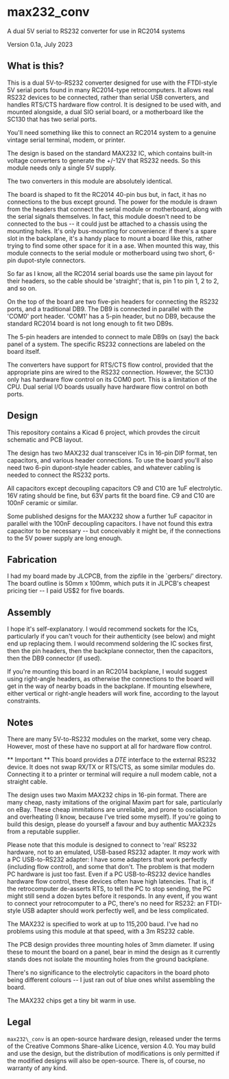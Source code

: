 # max232\_conv

A dual 5V serial to RS232 converter for use in RC2014 systems

Version 0.1a, July 2023

## What is this?

This is a dual 5V-to-RS232 converter designed for use with the FTDI-style 5V
serial ports found in many RC2014-type retrocomputers.  It allows real RS232
devices to be connected, rather than serial USB converters, and handles RTS/CTS
hardware flow control. It is designed to be used with, and mounted alongside, a
dual SIO serial board, or a motherboard like the SC130 that has two serial
ports. 

You'll need something like this to connect an RC2014 system to a genuine
vintage serial terminal, modem, or printer.

The design is based on the standard MAX232 IC, which contains built-in
voltage converters to generate the +/-12V that RS232 needs. So this
module needs only a single 5V supply.

The two converters in this module are absolutely identical.

The board is shaped to fit the RC2014 40-pin bus but, in fact, it has no
connections to the bus except ground. The power for the module is drawn from
the headers that connect the serial module or motherboard, along with the
serial signals themselves.  In fact, this module doesn't need to be connected
to the bus -- it could just be attached to a chassis using the mounting holes.
It's only bus-mounting for convenience: if there's a spare slot in the
backplane, it's a handy place to mount a board like this, rather trying to find
some other space for it in a ase. When mounted this way, this module connects
to the serial module or motherboard using two short, 6-pin dupot-style
connectors.

So far as I know, all the RC2014 serial boards use the same pin layout for
their headers, so the cable should be 'straight'; that is, pin 1 to pin 1, 2 to
2, and so on.

On the top of the board are two five-pin headers for connecting the RS232
ports, and a traditional DB9. The DB9 is connected in parallel with the 'COM0'
port header. 'COM1' has a 5-pin header, but no DB9, because the standard RC2014
board is not long enough to fit two DB9s.

The 5-pin headers are intended to connect to male DB9s on (say) the back panel
of a system. The specific RS232 connections are labeled on the board itself.

The converters have support for RTS/CTS flow control, provided that the
appropriate pins are wired to the RS232 connection.  However, the SC130 only
has hardware flow control on its COM0 port. This is a limitation of the CPU.
Dual serial I/O boards usually have hardware flow control on both ports.

## Design 

This repository contains a Kicad 6 project, which provdes the circuit schematic
and PCB layout. 

The design has two MAX232 dual transceiver ICs in 16-pin DIP format, ten
capacitors, and various header connections. To use the board you'll also need
two 6-pin dupont-style header cables, and whatever cabling is needed to connect
the RS232 ports. 

All capacitors except decoupling capacitors C9 and C10 are 1uF electrolytic.
16V rating should be fine, but 63V parts fit the board fine. C9 and C10 are
100nF ceramic or similar.

Some published designs for the MAX232 show a further 1uF capacitor in
parallel with the 100nF decoupling capacitors. I have not found this
extra capacitor to be necessary -- but conceivably it might be, 
if the connections to the 5V power supply are long enough.

## Fabrication

I had my board made by JLCPCB, from the zipfile in the `gerbers/' directory. 
The board outline is 50mm x 100mm, which puts it in JLPCB's cheapest
pricing tier -- I paid US$2 for five boards. 

## Assembly

I hope it's self-explanatory. I would recommend sockets for the ICs,
particularly if you can't vouch for their authenticity (see below) and might
end up replacing them. I would recommend soldering the IC sockes first, then
the pin headers, then the backplane connector, then the capacitors, then the
DB9 connector (if used).

If you're mounting this board in an RC2014 backplane, I would suggest using
right-angle headers, as otherwise the connections to the board will get in the
way of nearby boads in the backplane.  If mounting elsewhere, either vertical
or right-angle headers will work fine, according to the layout constraints.

## Notes

There are many 5V-to-RS232 modules on the market, some very cheap.  However,
most of these have no support at all for hardware flow control. 

** Important ** This board provides a _DTE_ interface to the external RS232
device. It does not swap RX/TX or RTS/CTS, as some similar modules do.
Connecting it to a printer or terminal will require a null modem cable, not a
straight cable.

The design uses two Maxim MAX232 chips in 16-pin format. There are many cheap,
nasty imitations of the original Maxim part for sale, particularly on eBay.
These cheap immitations are unreliable, and prone to osciallation and
overheating (I know, because I've tried some myself). If you're going to build
this design, please do yourself a favour and buy authentic MAX232s from a
reputable supplier.

Please note that this module is designed to connect to 'real' RS232 hardware,
not to an emulated, USB-based RS232 adapter. It _may_ work with a PC
USB-to-RS232 adapter: I have some adapters that work perfectly (including flow
control), and some that don't. The problem is that modern PC hardware is just
too fast. Even if a PC USB-to-RS232 device handles hardware flow control, these
devices often have high latencies. That is, if the retrocomputer de-asserts
RTS, to tell the PC to stop sending, the PC might still send a dozen bytes
before it responds. In any event, if you want to connect your retrocomputer to
a PC, there's no need for RS232: an FTDI-style USB adapter should work
perfectly well, and be less complicated.

The MAX232 is specified to work at up to 115,200 baud. I've had no problems
using this module at that speed, with a 3m RS232 cable.

The PCB design provides three mounting holes of 3mm diameter. If using these to
mount the board on a panel, bear in mind the design as it currently stands does
not isolate the mounting holes from the ground backplane. 

There's no significance to the electrolytic capacitors in the board photo being
different colours -- I just ran out of blue ones whilst assembling the board.

The MAX232 chips get a tiny bit warm in use. 

## Legal

`max232\_conv` is an open-source hardware design, released under the
terms of the Creative Commons Share-alike Licence, version 4.0. You
may build and use the design, but the distribution of modifications
is only permitted if the modified designs will also be open-source. There
is, of course, no warranty of any kind.


